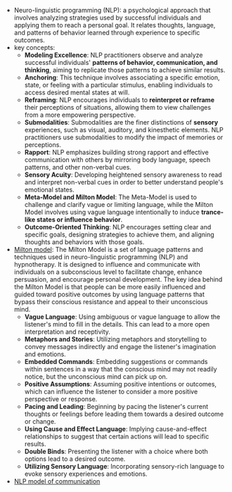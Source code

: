 - Neuro-linguistic programming (NLP): a psychological approach that involves analyzing strategies used by successful individuals and applying them to reach a personal goal. It relates thoughts, language, and patterns of behavior learned through experience to specific outcomes.
- key concepts:
	- **Modeling Excellence**: NLP practitioners observe and analyze successful individuals' **patterns of behavior, communication, and thinking**, aiming to replicate those patterns to achieve similar results.
	- **Anchoring**: This technique involves associating a specific emotion, state, or feeling with a particular stimulus, enabling individuals to access desired mental states at will.
	- **Reframing**: NLP encourages individuals to **reinterpret or reframe** their perceptions of situations, allowing them to view challenges from a more empowering perspective.
	- **Submodalities**: Submodalities are the finer distinctions of **sensory** experiences, such as visual, auditory, and kinesthetic elements. NLP practitioners use submodalities to modify the impact of memories or perceptions.
	- **Rapport**: NLP emphasizes building strong rapport and effective communication with others by mirroring body language, speech patterns, and other non-verbal cues.
	- **Sensory Acuity**: Developing heightened sensory awareness to read and interpret non-verbal cues in order to better understand people's emotional states.
	- **Meta-Model and Milton Model**: The Meta-Model is used to challenge and clarify vague or limiting language, while the Milton Model involves using vague language intentionally to induce **trance-like states or influence behavior**.
	- **Outcome-Oriented Thinking**: NLP encourages setting clear and specific goals, designing strategies to achieve them, and aligning thoughts and behaviors with those goals.
- [Milton model](https://nlpsure.com/nlp-milton-model-language-patterns/): The Milton Model is a set of language patterns and techniques used in neuro-linguistic programming (NLP) and hypnotherapy. It is designed to influence and communicate with individuals on a subconscious level to facilitate change, enhance persuasion, and encourage personal development. The key idea behind the Milton Model is that people can be more easily influenced and guided toward positive outcomes by using language patterns that bypass their conscious resistance and appeal to their unconscious mind.
	- **Vague Language**: Using ambiguous or vague language to allow the listener's mind to fill in the details. This can lead to a more open interpretation and receptivity.
	- **Metaphors and Stories**: Utilizing metaphors and storytelling to convey messages indirectly and engage the listener's imagination and emotions.
	- **Embedded Commands**: Embedding suggestions or commands within sentences in a way that the conscious mind may not readily notice, but the unconscious mind can pick up on.
	- **Positive Assumptions**: Assuming positive intentions or outcomes, which can influence the listener to consider a more positive perspective or response.
	- **Pacing and Leading**: Beginning by pacing the listener's current thoughts or feelings before leading them towards a desired outcome or change.
	- **Using Cause and Effect Language**: Implying cause-and-effect relationships to suggest that certain actions will lead to specific results.
	- **Double Binds**: Presenting the listener with a choice where both options lead to a desired outcome.
	- **Utilizing Sensory Language**: Incorporating sensory-rich language to evoke sensory experiences and emotions.
- [NLP model of communication](https://instituteofclinicalhypnosis.com/nlp/nlp-model-of-communication/)
